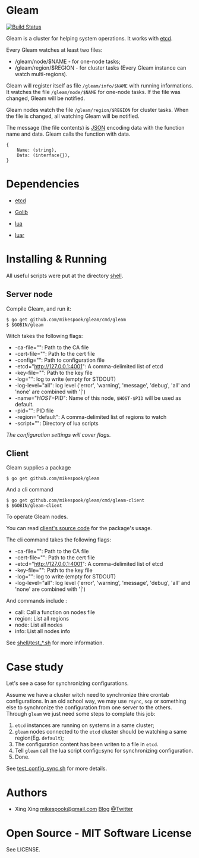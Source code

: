 Gleam
=====

[![Build Status][travis-img]][travis]

Gleam is a cluster for helping system operations. It works with [etcd][etcd].

Every Gleam watches at least two files:

 * /gleam/node/$NAME - for one-node tasks;
 * /gleam/region/$REGION - for cluster tasks (Every Gleam instance can 
 watch multi-regions).

Gleam will register itself as file `/gleam/info/$NAME` with running 
informations. It watches the file `/gleam/node/$NAME` for one-node 
tasks. If the file was changed, Gleam will be notified.

Gleam nodes watch the file `/gleam/region/$REGION` for cluster tasks.
When the file is changed, all watching Gleam will be notified.

The message (the file contents) is [JSON][json] encoding data with 
the function name and data. Gleam calls the function with data.

    {
        Name: (string),
        Data: (interface{}),
    }

Dependencies
============
 
 * [etcd][etcd]
 
 * [Golib][golib]

 * [lua][lua-for-go]

 * [luar][luar]

Installing & Running
====================

All useful scripts were put at the directory [shell][shell].

Server node
-----------

Compile Gleam, and run it:

    $ go get github.com/mikespook/gleam/cmd/gleam
    $ $GOBIN/gleam

Witch takes the following flags:

 * -ca-file="": Path to the CA file
 * -cert-file="": Path to the cert file
 * -config="": Path to configuration file
 * -etcd="http://127.0.0.1:4001": A comma-delimited list of etcd
 * -key-file="": Path to the key file
 * -log="": log to write (empty for STDOUT)
 * -log-level="all": log level ('error', 'warning', 'message', 'debug', 'all' and 'none' are combined with '|')
 * -name="$HOST-$PID": Name of this node, `$HOST-$PID` will be used as default.
 * -pid="": PID file
 * -region="default": A comma-delimited list of regions to watch
 * -script="": Directory of lua scripts

_The configuration settings will cover flags._

Client
------

Gleam supplies a package

    $ go get github.com/mikespook/gleam

And a cli command

    $ go get github.com/mikespook/gleam/cmd/gleam-client
    $ $GOBIN/gleam-client

To operate Gleam nodes.

You can read [client's source code][client-src] for the package's usage.

The cli command takes the following flags:

 * -ca-file="": Path to the CA file
 * -cert-file="": Path to the cert file
 * -etcd="http://127.0.0.1:4001": A comma-delimited list of etcd
 * -key-file="": Path to the key file
 * -log="": log to write (empty for STDOUT)
 * -log-level="all": log level ('error', 'warning', 'message', 'debug', 'all' and 'none' are combined with '|')

And commands include :

 * call: Call a function on nodes file
 * region: List all regions
 * node: List all nodes
 * info: List all nodes info

See [shell/test\_*.sh][shell] for more information.

Case study
==========

Let's see a case for synchronizing configurations.

Assume we have a cluster witch need to synchronize thire crontab configurations.
In an old school way, we may use `rsync`, `scp` or something else to synchronize the configuration from one server to the others.
Through `gleam` we just need some steps to complate this job:

 1. `etcd` instances are running on systems in a same cluster;
 2. `gleam` nodes connected to the `etcd` cluster should be watching a same region(Eg. `default`);
 3. The configuration content has been writen to a file in `etcd`.
 4. Tell `gleam` call the lua script config::sync for synchronizing configuration.
 5. Done. 

See [test\_config\_sync.sh][config-sync] for more details.

Authors
=======

 * Xing Xing <mikespook@gmail.com> [Blog](http://mikespook.com) [@Twitter](http://twitter.com/mikespook)

Open Source - MIT Software License
==================================

See LICENSE.

 [etcd]: https://github.com/coreos/etcd
 [client-src]: https://github.com/mikespook/gleam/tree/master/cmd/client
 [luar]: https://github.com/stevedonovan/luar
 [travis-img]: https://travis-ci.org/mikespook/gleam.png?branch=master
 [travis]: https://travis-ci.org/mikespook/gleam
 [json]: http://www.json.org/
 [golib]: https://github.com/mikespook/golib
 [lua-for-go]: https://github.com/aarzilli/golua/lua
 [shell]: https://github.com/mikespook/z-node/tree/master/shell
 [config-sync]: https://github.com/mikespook/gleam/blob/master/shell/test_config_sync.sh
